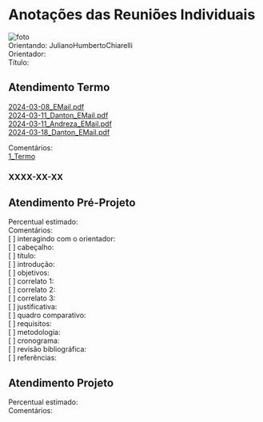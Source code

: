 # Anotações das Reuniões Individuais  

![foto](foto.png "foto")  
Orientando: JulianoHumbertoChiarelli  
Orientador:  
Título:  

## Atendimento Termo  

[2024-03-08_EMail.pdf](2024-03-08_EMail.pdf)  
[2024-03-11_Danton_EMail.pdf](2024-03-11_Danton_EMail.pdf)  
[2024-03-11_Andreza_EMail.pdf](2024-03-11_Andreza_EMail.pdf)  
[2024-03-18_Danton_EMail.pdf](2024-03-18_Danton_EMail.pdf)  

Comentários:  
[1_Termo](1_Termo.pdf "1_Termo")  

### XXXX-XX-XX

## Atendimento Pré-Projeto  

Percentual estimado:  
Comentários:  
[ ] interagindo com o orientador:  
[ ] cabeçalho:  
[ ] título:  
[ ] introdução:  
[ ] objetivos:  
[ ] correlato 1:  
[ ] correlato 2:  
[ ] correlato 3:  
[ ] justificativa:  
[ ] quadro comparativo:  
[ ] requisitos:  
[ ] metodologia:  
[ ] cronograma:  
[ ] revisão bibliográfica:  
[ ] referências:  

## Atendimento Projeto  

Percentual estimado:  
Comentários:  
